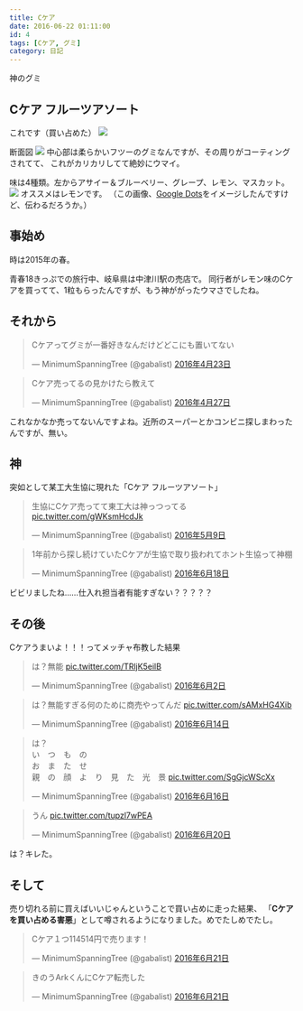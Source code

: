 ```yaml
---
title: Cケア
date: 2016-06-22 01:11:00
id: 4
tags: [Cケア, グミ]
category: 日記
---
```


神のグミ

<!-- more -->

## Cケア フルーツアソート

これです（買い占めた）
![](/assets/4/1.jpg)

断面図
![](/assets/4/2.jpg)
中心部は柔らかいフツーのグミなんですが、その周りがコーティングされてて、
これがカリカリしてて絶妙にウマイ。

味は4種類。左からアサイー＆ブルーベリー、グレープ、レモン、マスカット。
![](/assets/4/3.jpg)
オススメはレモンです。
（この画像、[Google Dots](https://www.google.co.jp/search?q=Google+Dots&tbm=isch)をイメージしたんですけど、伝わるだろうか。）

## 事始め

時は2015年の春。

青春18きっぷでの旅行中、岐阜県は中津川駅の売店で。
同行者がレモン味のCケアを買ってて、1粒もらったんですが、もう神ががったウマさでしたね。

## それから

<blockquote class="twitter-tweet" data-lang="ja"><p lang="ja" dir="ltr">Cケアってグミが一番好きなんだけどどこにも置いてない</p>&mdash; MinimumSpanningTree (@gabalist) <a href="https://twitter.com/gabalist/status/723738046017851393">2016年4月23日</a></blockquote>
<script async src="//platform.twitter.com/widgets.js" charset="utf-8"></script>

<blockquote class="twitter-tweet" data-lang="ja"><p lang="ja" dir="ltr">Cケア売ってるの見かけたら教えて</p>&mdash; MinimumSpanningTree (@gabalist) <a href="https://twitter.com/gabalist/status/725300208720990208">2016年4月27日</a></blockquote>
<script async src="//platform.twitter.com/widgets.js" charset="utf-8"></script>

これなかなか売ってないんですよね。近所のスーパーとかコンビニ探しまわったんですが、無い。

## 神

突如として某工大生協に現れた「Cケア フルーツアソート」

<blockquote class="twitter-tweet" data-lang="ja"><p lang="ja" dir="ltr">生協にCケア売ってて東工大は神っつってる <a href="https://t.co/gWKsmHcdJk">pic.twitter.com/gWKsmHcdJk</a></p>&mdash; MinimumSpanningTree (@gabalist) <a href="https://twitter.com/gabalist/status/729564647381073920">2016年5月9日</a></blockquote>
<script async src="//platform.twitter.com/widgets.js" charset="utf-8"></script>

<blockquote class="twitter-tweet" data-lang="ja"><p lang="ja" dir="ltr">1年前から探し続けていたCケアが生協で取り扱われてホント生協って神棚</p>&mdash; MinimumSpanningTree (@gabalist) <a href="https://twitter.com/gabalist/status/744183520382197761">2016年6月18日</a></blockquote>
<script async src="//platform.twitter.com/widgets.js" charset="utf-8"></script>

ビビリましたね……仕入れ担当者有能すぎない？？？？？

## その後

Cケアうまいよ！！！ってメッチャ布教した結果

<blockquote class="twitter-tweet" data-lang="ja"><p lang="ja" dir="ltr">は？無能 <a href="https://t.co/TRljK5eilB">pic.twitter.com/TRljK5eilB</a></p>&mdash; MinimumSpanningTree (@gabalist) <a href="https://twitter.com/gabalist/status/738249545398681600">2016年6月2日</a></blockquote>
<script async src="//platform.twitter.com/widgets.js" charset="utf-8"></script>

<blockquote class="twitter-tweet" data-lang="ja"><p lang="ja" dir="ltr">は？無能すぎる何のために商売やってんだ <a href="https://t.co/sAMxHG4Xib">pic.twitter.com/sAMxHG4Xib</a></p>&mdash; MinimumSpanningTree (@gabalist) <a href="https://twitter.com/gabalist/status/742622738418786304">2016年6月14日</a></blockquote>
<script async src="//platform.twitter.com/widgets.js" charset="utf-8"></script>

<blockquote class="twitter-tweet" data-lang="ja"><p lang="ja" dir="ltr">は？<br>い　つ　も　の<br>お　ま　た　せ<br>親　の　顔　よ　り　見　た　光　景 <a href="https://t.co/SgGjcWScXx">pic.twitter.com/SgGjcWScXx</a></p>&mdash; MinimumSpanningTree (@gabalist) <a href="https://twitter.com/gabalist/status/743305211029004289">2016年6月16日</a></blockquote>
<script async src="//platform.twitter.com/widgets.js" charset="utf-8"></script>

<blockquote class="twitter-tweet" data-lang="ja"><p lang="ja" dir="ltr">うん <a href="https://t.co/tupzl7wPEA">pic.twitter.com/tupzl7wPEA</a></p>&mdash; MinimumSpanningTree (@gabalist) <a href="https://twitter.com/gabalist/status/744735770594840576">2016年6月20日</a></blockquote>
<script async src="//platform.twitter.com/widgets.js" charset="utf-8"></script>

は？キレた。

## そして

売り切れる前に買えばいいじゃんということで買い占めに走った結果、
「**Cケアを買い占める害悪**」として噂されるようになりました。めでたしめでたし。

<blockquote class="twitter-tweet" data-lang="ja"><p lang="ja" dir="ltr">Cケア１つ114514円で売ります！</p>&mdash; MinimumSpanningTree (@gabalist) <a href="https://twitter.com/gabalist/status/745104531084574721">2016年6月21日</a></blockquote>
<script async src="//platform.twitter.com/widgets.js" charset="utf-8"></script>

<blockquote class="twitter-tweet" data-lang="ja"><p lang="ja" dir="ltr">きのうArkくんにCケア転売した</p>&mdash; MinimumSpanningTree (@gabalist) <a href="https://twitter.com/gabalist/status/745066944882040832">2016年6月21日</a></blockquote>
<script async src="//platform.twitter.com/widgets.js" charset="utf-8"></script>

